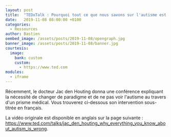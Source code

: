 ```yaml
---
layout: post
title:  "TEDxTalk : Pourquoi tout ce que nous savons sur l'autisme est faux"
date:   2019-11-08 08:00:00 +0100
categories:
  - Ressources
author: Bastien
oembed_image: /assets/posts/2019-11-08/opengraph.jpg
banner_image: /assets/posts/2019-11-08/banner.jpg
courtesis:
  image:
    bank: custom
    custom:
      - https://www.ted.com
modules:
  - iframe
---
```



Récemment, le docteur Jac den Houting donna une conférence expliquant la nécessité de changer de paradigme et de ne pas voir l'autisme au travers d'un prisme médical.
Vous trouverez ci-dessous son intervention sous-titrée en français.


<div class="center">
<amp-iframe layout="intrinsic" width="650" height="364" sandbox="allow-scripts" src="https://storage.confais.org/apps/video/?v=A1AUdaH-EPM&t=yt&s=fr,syno_web,Why%20everything%20you%20know%20about%20autism%20is%20wrong/french.vtt" scrolling="no">
 <amp-img layout="intrinsic" width="650" height="364" src="/assets/posts/2019-11-08/placeholder.jpg" placeholder></amp-img>
</amp-iframe>
</div>




La vidéo originale est disponible en anglais sur la page suivante :
<a href="https://www.ted.com/talks/jac_den_houting_why_everything_you_know_about_autism_is_wrong">https://www.ted.com/talks/jac_den_houting_why_everything_you_know_about_autism_is_wrong</a>.

